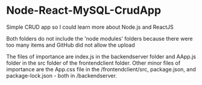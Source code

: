 # Node-React-MySQL-CrudApp
Simple CRUD app so I could learn more about Node.js and ReactJS

Both folders do not include the 'node modules' folders because there were too many items and GitHub did not allow the upload

The files of importance are index.js in the backendserver folder and AApp.js folder in the src folder of the frontendclient folder. Other minor files of importance are the App.css file in the /frontendclient/src, package.json, and package-lock.json - both in /backendserver.
